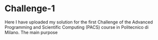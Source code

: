 # Challenge-1
Here I have uploaded my solution for the first Challenge of the Advanced Programming and Scientific Computing (PACS) course in Politecnico di Milano.
The main purpose
